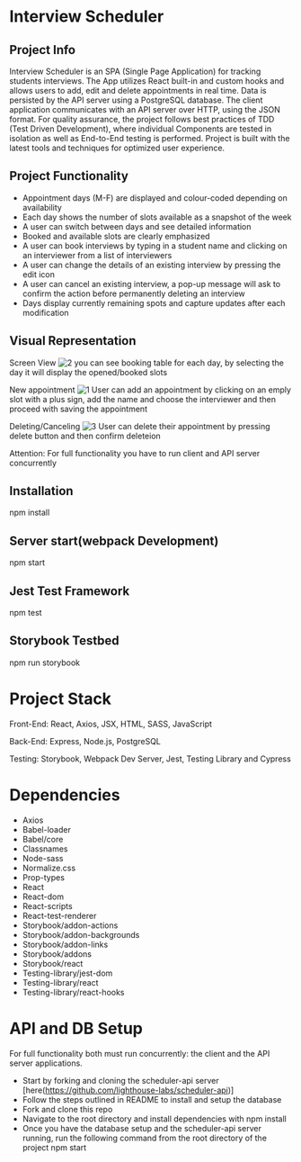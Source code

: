 # Interview Scheduler
## Project Info
Interview Scheduler is an SPA (Single Page Application) for tracking students interviews. The App utilizes React built-in and custom hooks and allows users to add, edit and delete appointments in real time. Data is persisted by the API server using a PostgreSQL database. The client application communicates with an API server over HTTP, using the JSON format. For quality assurance, the project follows best practices of TDD (Test Driven Development), where individual Components are tested in isolation as well as End-to-End testing is performed. Project is built with the latest tools and techniques for optimized user experience.

## Project Functionality
* Appointment days (M-F) are displayed and colour-coded depending on availability
* Each day shows the number of slots available as a snapshot of the week
* A user can switch between days and see detailed information
* Booked and available slots are clearly emphasized
* A user can book interviews by typing in a student name and clicking on an interviewer from a list of interviewers
* A user can change the details of an existing interview by pressing the edit icon
* A user can cancel an existing interview, a pop-up message will ask to confirm the action before permanently deleting an interview
* Days display currently remaining spots and capture updates after each modification

## Visual Representation 

Screen View
![2](https://user-images.githubusercontent.com/95922075/222508785-949f440c-c3ad-4f50-aaae-961ab8cf2b6b.jpg)
you can see booking table for each day, by selecting the day it will display the opened/booked slots

New appointment
![1](https://user-images.githubusercontent.com/95922075/222509571-b15db64b-f8d8-4b9a-a14a-5f142645328e.jpg)
User can add an appointment by clicking on an emply slot with a plus sign, add the name and choose the interviewer and then proceed with saving the appointment 

Deleting/Canceling 
![3](https://user-images.githubusercontent.com/95922075/222509848-d889b6e9-e4db-4e3a-8cf5-388ee0a6fc17.jpg)
User can delete their appointment by pressing delete button and then confirm deleteion 

Attention: For full functionality you have to run client and API server concurrently

## Installation
npm install

## Server start(webpack Development)
npm start

## Jest Test Framework
npm test

## Storybook Testbed
npm run storybook


# Project Stack
Front-End: React, Axios, JSX, HTML, SASS, JavaScript

Back-End: Express, Node.js, PostgreSQL

Testing: Storybook, Webpack Dev Server, Jest, Testing Library and Cypress

# Dependencies
* Axios
* Babel-loader
* Babel/core
* Classnames
* Node-sass
* Normalize.css
* Prop-types
* React
* React-dom
* React-scripts
* React-test-renderer
* Storybook/addon-actions
* Storybook/addon-backgrounds
* Storybook/addon-links
* Storybook/addons
* Storybook/react
* Testing-library/jest-dom
* Testing-library/react
* Testing-library/react-hooks


# API and DB Setup

For full functionality both must run concurrently: the client and the API server applications.

* Start by forking and cloning the scheduler-api server [here(https://github.com/lighthouse-labs/scheduler-api)]
* Follow the steps outlined in README to install and setup the database
* Fork and clone this repo
* Navigate to the root directory and install dependencies with npm install
* Once you have the database setup and the scheduler-api server running, run the following command from the root directory of the project npm start





















